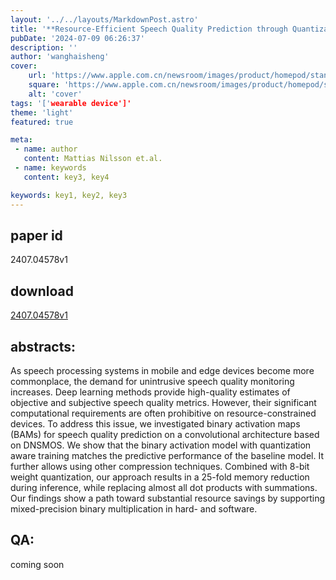 ```yaml
---
layout: '../../layouts/MarkdownPost.astro'
title: '**Resource-Efficient Speech Quality Prediction through Quantization Aware Training and Binary Activation Maps**'
pubDate: '2024-07-09 06:26:37'
description: ''
author: 'wanghaisheng'
cover:
    url: 'https://www.apple.com.cn/newsroom/images/product/homepod/standard/Apple-HomePod-hero-230118_big.jpg.large_2x.jpg'
    square: 'https://www.apple.com.cn/newsroom/images/product/homepod/standard/Apple-HomePod-hero-230118_big.jpg.large_2x.jpg'
    alt: 'cover'
tags: '['wearable device']' 
theme: 'light'
featured: true

meta:
 - name: author
   content: Mattias Nilsson et.al.
 - name: keywords
   content: key3, key4

keywords: key1, key2, key3
---
```


## paper id
2407.04578v1
## download
[2407.04578v1](http://arxiv.org/abs/2407.04578v1)
## abstracts:
As speech processing systems in mobile and edge devices become more commonplace, the demand for unintrusive speech quality monitoring increases. Deep learning methods provide high-quality estimates of objective and subjective speech quality metrics. However, their significant computational requirements are often prohibitive on resource-constrained devices. To address this issue, we investigated binary activation maps (BAMs) for speech quality prediction on a convolutional architecture based on DNSMOS. We show that the binary activation model with quantization aware training matches the predictive performance of the baseline model. It further allows using other compression techniques. Combined with 8-bit weight quantization, our approach results in a 25-fold memory reduction during inference, while replacing almost all dot products with summations. Our findings show a path toward substantial resource savings by supporting mixed-precision binary multiplication in hard- and software.
## QA:
coming soon
